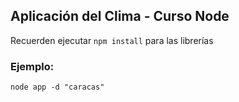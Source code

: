 ## Aplicación del Clima - Curso Node

Recuerden ejecutar ```npm install``` para las librerías

### Ejemplo:
```
node app -d "caracas"
```